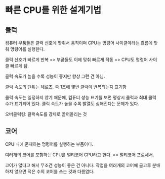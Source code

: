 # 빠른 CPU를 위한 설계기법

## 클럭

컴퓨터 부품들은 클럭 신호에 맞춰서 움직이며
CPU는 명령어 사이클이라는 흐름에 맞춰 명령어를 실행한다.

클럭 신호가 빠르게 반복 => 부품들도 이에 맞춰 빠르게 작동
=> CPU도 명령어 사이클 빠르게 탐.

클럭 속도가 높을 수록 성능이 좋지만 항상 그런 건 아님.

클럭 속도의 단위는 헤르츠. 즉 1초에 몇번 클럭이 반복되는지 표기함

클럭 속도는 일정하지 않기 때문에, 컴퓨터 성능 표기를 보면 평상시 클럭과 최대 클럭 수가 표기되어 있다.
클럭 속도가 높을 수록 발열도 심해진다는 문제가 있다.

오버클럭킹: 클럭속도를 강제로 끌어올리는 것

## 코어

CPU 내에 존재하는 명령어를 실행하는 부품이다.

여러개의 코어를 포함하는 CPU를 멀티코어 CPU라고 한다. == 멀티코어 프로세서.

코어가 많다고 해서 무조건 성능이 좋은 건 아니다. 작업을 여러개의 코어에 골고루 분배하지 않으면 적은 수의 코어를 쓰는 것과 다름없다.
